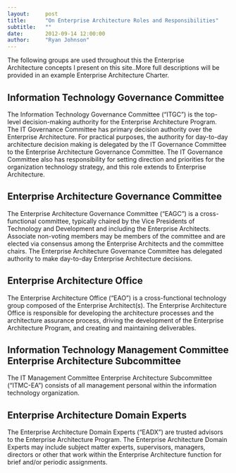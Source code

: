 ```yaml
---
layout:     post
title:      "On Enterprise Architecture Roles and Responsibilities"
subtitle:   ""
date:       2012-09-14 12:00:00
author:     "Ryan Johnson"
---
```


The following groups are used throughout this the Enterprise Architecture concepts I present on this site..More full descriptions will be provided in an example Enterprise Architecture Charter.

<h2>Information Technology Governance Committee</h2>

The Information Technology Governance Committee (“ITGC”) is the top-level decision-making authority for the Enterprise Architecture Program. The IT Governance Committee has primary decision authority over the Enterprise Architecture. For practical purposes, the authority for day-to-day architecture decision making is delegated by the IT Governance Committee to the Enterprise Architecture Governance Committee. The IT Governance Committee also has responsibility for setting direction and priorities for the organization technology strategy, and this role extends to Enterprise Architecture.

<h2>Enterprise Architecture Governance Committee</h2>

The Enterprise Architecture Governance Committee (“EAGC”) is a cross-functional committee, typically chaired by the Vice Presidents of Technology and Development and including the Enterprise Architects. Associate non-voting members may be members of the committee and are elected via consensus among the Enterprise Architects and the committee chairs. The Enterprise Architecture Governance Committee has delegated authority to make day-to-day Enterprise Architecture decisions.

<h2>Enterprise Architecture Office</h2>

The Enterprise Architecture Office (“EAO”) is a cross-functional technology group composed of the Enterprise Architect(s). The Enterprise Architecture Office is responsible for developing the architecture processes and the architecture assurance process, driving the development of the Enterprise Architecture Program, and creating and maintaining deliverables.

<h2>Information Technology Management Committee Enterprise Architecture Subcommittee</h2>

The IT Management Committee Enterprise Architecture Subcommittee (“ITMC-EA”) consists of all management personal within the information technology organization.

<h2>Enterprise Architecture Domain Experts</h2>

The Enterprise Architecture Domain Experts (“EADX”) are trusted advisors to the Enterprise Architecture Program. The Enterprise Architecture Domain Experts may include subject matter experts, supervisors, managers, directors or other that work within the Enterprise Architecture function for brief and/or periodic assignments.